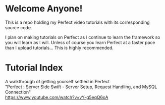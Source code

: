 # Welcome Anyone!
This is a repo holding my Perfect video tutorials with its corresponding source code.

I plan on making tutorials on Perfect as I continue to learn the framework so you will learn as I will. Unless of course you
learn Perfect at a faster pace than I upload tutorials... This is highly recommended.


# Tutorial Index

A walkthrough of getting yourself settled in Perfect  
"Perfect : Server Side Swift - Server Setup, Request Handling, and MySQL Connection"                
https://www.youtube.com/watch?v=vY-g5eqQ6oA 

